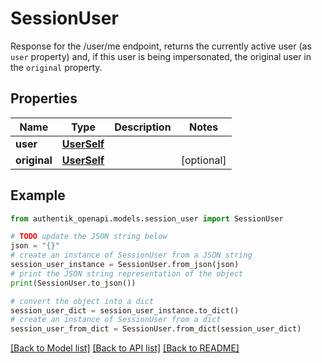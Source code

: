 # SessionUser

Response for the /user/me endpoint, returns the currently active user (as `user` property) and, if this user is being impersonated, the original user in the `original` property.

## Properties

Name | Type | Description | Notes
------------ | ------------- | ------------- | -------------
**user** | [**UserSelf**](UserSelf.md) |  | 
**original** | [**UserSelf**](UserSelf.md) |  | [optional] 

## Example

```python
from authentik_openapi.models.session_user import SessionUser

# TODO update the JSON string below
json = "{}"
# create an instance of SessionUser from a JSON string
session_user_instance = SessionUser.from_json(json)
# print the JSON string representation of the object
print(SessionUser.to_json())

# convert the object into a dict
session_user_dict = session_user_instance.to_dict()
# create an instance of SessionUser from a dict
session_user_from_dict = SessionUser.from_dict(session_user_dict)
```
[[Back to Model list]](../README.md#documentation-for-models) [[Back to API list]](../README.md#documentation-for-api-endpoints) [[Back to README]](../README.md)


